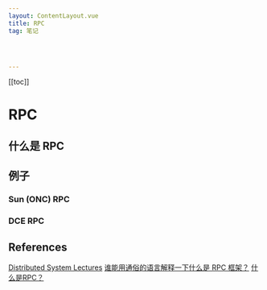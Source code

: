 ```yaml
---
layout: ContentLayout.vue
title: RPC
tag: 笔记




---
```


[[toc]]

# RPC

## 什么是 RPC




## 例子

### Sun (ONC) RPC

### DCE RPC



## References
[Distributed System Lectures](https://www.cs.rutgers.edu/~pxk/417/notes/index.html)
[谁能用通俗的语言解释一下什么是 RPC 框架？](https://www.zhihu.com/question/25536695)
[什么是RPC？](https://www.jianshu.com/p/7d6853140e13)